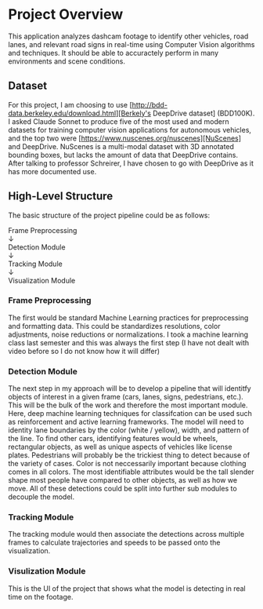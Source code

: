 # Project Overview
This application analyzes dashcam footage to identify other vehicles, road lanes, and relevant road signs in real-time using Computer Vision algorithms and techniques. It should be able to accuractely perform in many environments and scene conditions. 

## Dataset
For this project, I am choosing to use [http://bdd-data.berkeley.edu/download.html][Berkely's DeepDrive dataset] (BDD100K). I asked Claude Sonnet to produce five of the most used and modern datasets for training computer vision applications for autonomous vehicles, and the top two were [https://www.nuscenes.org/nuscenes][NuScenes] and DeepDrive. NuScenes is a multi-modal dataset with 3D annotated bounding boxes, but lacks the amount of data that DeepDrive contains. After talking to professor Schreirer, I have chosen to go with DeepDrive as it has more documented use. 

## High-Level Structure
The basic structure of the project pipeline could be as follows: 


Frame Preprocessing  
       ↓  
Detection Module  
       ↓  
Tracking Module  
       ↓  
Visualization Module


### Frame Preprocessing
The first would be standard Machine Learning practices for preprocessing and formatting data. This could be standardizes resolutions, color adjustments, noise reductions or normalizations. I took a machine learning class last semester and this was always the first step (I have not dealt with video before so I do not know how it will differ)

### Detection Module
The next step in my approach will be to develop a pipeline that will identitfy objects of interest in a given frame (cars, lanes, signs, pedestrians, etc.). This will be the bulk of the work and therefore the most important module. Here, deep machine learning techniques for classifcation can be used such as reinforcement and active learning frameworks. The model will need to identity lane boundaries by the color (white / yellow), width, and pattern of the line. To find other cars, identifying features would be wheels, rectangular objects, as well as unique aspects of vehicles like license plates. Pedestrians will probably be the trickiest thing to detect because of the variety of cases. Color is not neccessarily important because clothing comes in all colors. The most identifiable attributes would be the tall slender shape most people have compared to other objects, as well as how we move. All of these detections could be split into further sub modules to decouple the model. 

### Tracking Module
The tracking module would then associate the detections across multiple frames to calculate trajectories and speeds to be passed onto the visualization. 
### Visulization Module
This is the UI of the project that shows what the model is detecting in real time on the footage.